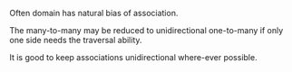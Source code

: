 Often domain has natural bias of association. 

The many-to-many may be reduced to unidirectional one-to-many if only one side needs the traversal ability.

It is good to keep associations unidirectional where-ever possible.


